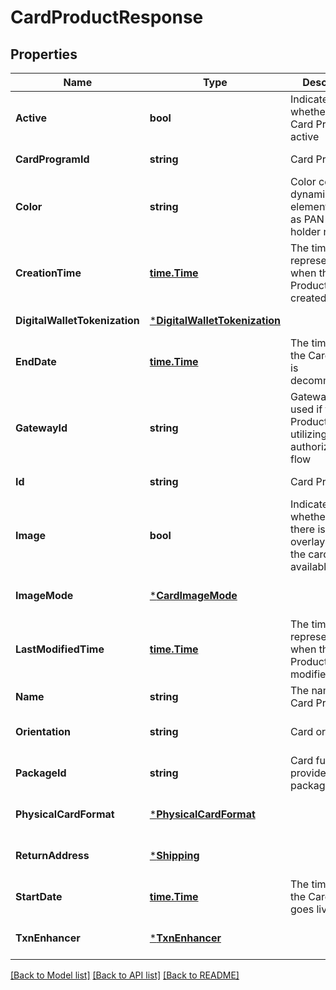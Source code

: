 # CardProductResponse

## Properties
Name | Type | Description | Notes
------------ | ------------- | ------------- | -------------
**Active** | **bool** | Indicates whether the Card Product is active | [default to null]
**CardProgramId** | **string** | Card Program ID | [default to null]
**Color** | **string** | Color code for dynamic card elements such as PAN and card holder name | [optional] [default to null]
**CreationTime** | [**time.Time**](time.Time.md) | The timestamp representing when the Card Product was created | [default to null]
**DigitalWalletTokenization** | [***DigitalWalletTokenization**](digital_wallet_tokenization.md) |  | [default to null]
**EndDate** | [**time.Time**](time.Time.md) | The time when the Card Product is decommissioned | [default to null]
**GatewayId** | **string** | Gateway ID, used if the Card Product is utilizing FinTech authorization flow | [optional] [default to null]
**Id** | **string** | Card Product ID | [default to null]
**Image** | **bool** | Indicates whether or not there is an overlay image of the card product available | [optional] [default to null]
**ImageMode** | [***CardImageMode**](card_image_mode.md) |  | [optional] [default to null]
**LastModifiedTime** | [**time.Time**](time.Time.md) | The timestamp representing when the Card Product was last modified | [default to null]
**Name** | **string** | The name of the Card Product | [default to null]
**Orientation** | **string** | Card orientation | [optional] [default to null]
**PackageId** | **string** | Card fulfillment provider’s package ID | [optional] [default to null]
**PhysicalCardFormat** | [***PhysicalCardFormat**](physical_card_format.md) |  | [optional] [default to null]
**ReturnAddress** | [***Shipping**](shipping.md) |  | [optional] [default to null]
**StartDate** | [**time.Time**](time.Time.md) | The time when the Card Product goes live | [default to null]
**TxnEnhancer** | [***TxnEnhancer**](txn_enhancer.md) |  | [optional] [default to null]

[[Back to Model list]](../README.md#documentation-for-models) [[Back to API list]](../README.md#documentation-for-api-endpoints) [[Back to README]](../README.md)


